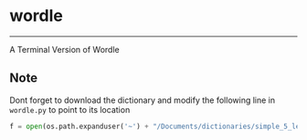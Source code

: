 # wordle
----
A Terminal Version of Wordle

## Note
Dont forget to download the dictionary and modify the following line in `wordle.py` to point to its location
```python
f = open(os.path.expanduser('~') + "/Documents/dictionaries/simple_5_letter_words.txt")
```


